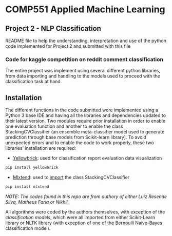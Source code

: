 # COMP551 Applied Machine Learning
## Project 2 - NLP Classification

README file to help the understanding, interpretation and use of the python code implemented for Project 2 and submitted with this file

### Code for kaggle competition on reddit comment classification

The entire project was implement using several different python libraries, from data importing and handling to the models used to proceed
with the classification task at hand.

## Installation

The different functions in the code submitted were implemented using a Python 3 base IDE and having all the libraries and dependencies 
updated to their latest version. Two modules require prior installation in order to enable one evaluation function and another to enable
the class StackingCVClassifier (an ensemble meta-classifier model used to generate prediction through base models from Scikit-learn
library). To avoid unexpected errors and to enable the code to work properly, these two libraries' installation are required:

- [Yellowbrick](https://pypi.org/project/yellowbrick/): used for classification report evaluation data visualization
```bash
pip install yellowbrick
```

- [Mlxtend](http://rasbt.github.io/mlxtend/): used to [import](https://pypi.org/project/mlxtend/) the class StackingCVClassifier
```bash
pip install mlxtend
```

_NOTE: The codes found in this repo are from authory of either Luiz Resende Silva, Matheus Faria or Nikhil._

All algorithms were coded by the authors themselves, with exception of the _classification models_, which were all imported
from either Scikit-Learn library or NLTK library (with exception of one of the Bernoulli Naive-Bayes classification model).
